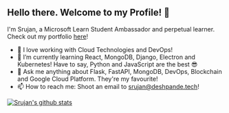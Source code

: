 ## Hello there. Welcome to my Profile! 👋 
I'm Srujan, a Microsoft Learn Student Ambassador and perpetual learner. Check out my portfolio [here](https://srujandeshpande.tech)!

- 🔭  I love working with Cloud Technologies and DevOps!
- 🌱  I’m currently learning React, MongoDB, Django, Electron and Kubernetes! Have to say, Python and JavaScript are the best 😎
- 💬 Ask me anything about Flask, FastAPI, MongoDB, DevOps, Blockchain and Google Cloud Platform. They're my favourite!
- 📫 How to reach me: Shoot an email to srujan@deshpande.tech!

[![Srujan's github stats](https://github-readme-stats.vercel.app/api?username=srujandeshpande&count_private=true&show_icons=true&theme=radical)](https://github.com/srujandeshpande/github-readme-stats)

<!--
**srujandeshpande/srujandeshpande** is a ✨ _special_ ✨ repository because its `README.md` (this file) appears on your GitHub profile.

Here are some ideas to get you started:

- 🔭 I’m currently working on ...
- 🌱 I’m currently learning ...
- 👯 I’m looking to collaborate on ...
- 🤔 I’m looking for help with ...
- 💬 Ask me about ...
- 📫 How to reach me: ...
- 😄 Pronouns: ...
- ⚡ Fun fact: ...
-->
